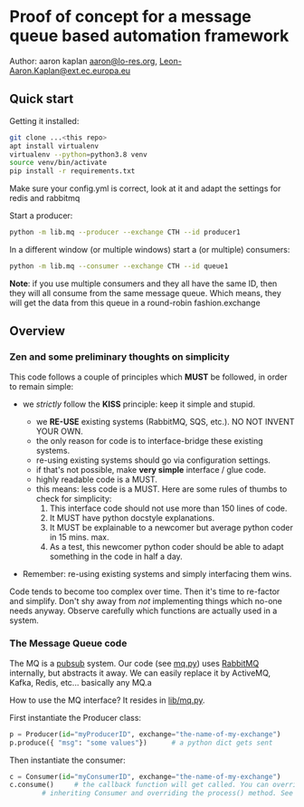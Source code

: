 # Proof of concept for a message queue based automation framework

Author: aaron kaplan <aaron@lo-res.org>, <Leon-Aaron.Kaplan@ext.ec.europa.eu>

## Quick start

Getting it installed:
```bash
git clone ...<this repo>
apt install virtualenv
virtualenv --python=python3.8 venv
source venv/bin/activate
pip install -r requirements.txt
```

Make sure your config.yml is correct, look at it and adapt the settings for redis and rabbitmq

Start a producer:
```bash
python -m lib.mq --producer --exchange CTH --id producer1
```

In a different window (or multiple windows) start a (or multiple) consumers:
```bash
python -m lib.mq --consumer --exchange CTH --id queue1
```

**Note**: if you use multiple consumers and they all have the same ID, then they will all consume from the same message
queue. Which means, they will get the data from this queue in a round-robin fashion.exchange


## Overview


### Zen and some preliminary thoughts on simplicity

This code follows a couple of principles which **MUST** be followed, in order to remain simple:

  * we *strictly* follow the **KISS** principle: keep it simple and stupid.
    * we **RE-USE** existing systems (RabbitMQ, SQS, etc.). NO NOT INVENT YOUR OWN.
    * the only reason for code is to interface-bridge these existing systems.
    * re-using existing systems should go via configuration settings.
    * if that's not possible, make **very simple** interface / glue code.
    * highly readable code is a MUST.
    * this means: less code is a MUST. Here are some rules of thumbs to check for simplicity:
      1. This interface code should not use more than 150 lines of code.
      2. It MUST have python docstyle explanations.
      3. It MUST be explainable to a newcomer but average python coder in 15 mins. max.
      4. As a test, this newcomer python coder should be able to adapt something in the code in half a day.

  * Remember: re-using existing systems and simply interfacing them wins.

  Code tends to become too complex over time. Then it's time to re-factor and simplify. Don't shy away from
  *not* implementing things which no-one needs anyway. Observe carefully which functions are actually used in a system.


### The Message Queue code

The MQ is a [pubsub](https://en.wikipedia.org/wiki/Publish%E2%80%93subscribe_pattern) system. Our code (see [mq.py](lib/mq.py))
uses [RabbitMQ](https://en.wikipedia.org/wiki/RabbitMQ) internally, but abstracts it away. We can easily replace it by ActiveMQ, Kafka, Redis, etc... basically any MQ.a

How to use the MQ interface? It resides in [lib/mq.py](lib/mq.py).

First instantiate the Producer class:
```python
p = Producer(id="myProducerID", exchange="the-name-of-my-exchange")
p.produce({ "msg": "some values"})      # a python dict gets sent
```

Then instantiate the consumer:

```python
c = Consumer(id="myConsumerID", exchange="the-name-of-my-exchange")
c.consume()     # the callback function will get called. You can override this CB function by
        # inheriting Consumer and overriding the process() method. See the next example.
```





